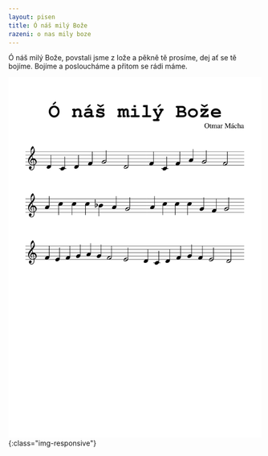 ```yaml
---
layout: pisen
title: Ó náš milý Bože
razeni: o nas mily boze
---
```


Ó náš milý Bože, povstali jsme z lože
a pěkně tě prosíme, dej ať se tě bojíme.
Bojíme a posloucháme a přitom se rádi máme.

![Ó náš milý Bože](o_nas_mily_boze.png){:class="img-responsive"}
